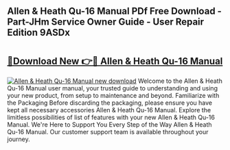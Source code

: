 ## Allen & Heath Qu-16 Manual PDf Free Download - Part-JHm Service Owner Guide - User Repair Edition 9ASDx

# <h2><a href="http://bc40146.oget.top/?id=Allen+%26+Heath+Qu-16+Manual">🔗Download New 👉🔴 Allen & Heath Qu-16 Manual</a></h2>

[![Allen & Heath Qu-16 Manual new download](https://i.imgur.com/5g1atiW.png)](http://bc40146.oget.top/?id=Allen+%26+Heath+Qu-16+Manual)
Welcome to the Allen & Heath Qu-16 Manual user manual, your trusted guide to understanding and using your new product, from setup to maintenance and beyond. Familiarize with the Packaging Before discarding the packaging, please ensure you have kept all necessary accessories Allen & Heath Qu-16 Manual. Explore the limitless possibilities of list of features with your new Allen & Heath Qu-16 Manual. We're Here to Support You Every Step of the Way Allen & Heath Qu-16 Manual. Our customer support team is available throughout your journey.
